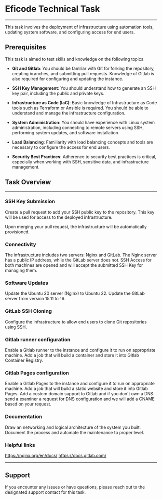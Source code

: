 # Eficode Technical Task

---

This task involves the deployment of infrastructure using automation tools, updating system software, and configuring access for end users.

## Prerequisites

This task is aimed to test skills and knowledge on the following topics:

- **Git and Gitlab**: You should be familiar with Git for forking the repository, creating branches, and submitting pull requests. Knowledge of Gitlab is also required for configuring and updating the instance.

- **SSH Key Management**: You should understand how to generate an SSH key pair, including the public and private keys.

- **Infrastructure as Code (IaC)**: Basic knowledge of Infrastructure as Code tools such as Terraform or Ansible is required. You should be able to understand and manage the infrastructure configuration.

- **System Administration**: You should have experience with Linux system administration, including connecting to remote servers using SSH, performing system updates, and software installation.

- **Load Balancing**: Familiarity with load balancing concepts and tools are necessary to configure the access for end users.

- **Security Best Practices**: Adherence to security best practices is critical, especially when working with SSH, sensitive data, and infrastructure management.

## Task Overview

---

### SSH Key Submission

Create a pull request to add your SSH public key to the repository. This key will be used for access to the deployed infrastructure.

Upon merging your pull request, the infrastructure will be automatically provisioned.

### Connectivity

The infrastructure includes two servers: Nginx and GitLab.
The Nginx server has a public IP address, while the GitLab server does not. SSH Access for both machines are opened and will accept the submitted SSH Key for managing them.

### Software Updates

Update the Ubuntu 20 server (Nginx) to Ubuntu 22.
Update the GitLab server from version 15.11 to 16.

### GitLab SSH Cloning

Configure the infrastructure to allow end users to clone Git repositories using SSH.

### Gitlab runner configuration

Enable a Gitlab runner to the instance and configure it to run on appropriate machine. Add a job that will build a container and store it into Gitlab Container Registry. 

### Gitlab Pages configuration

Enable a Gitlab Pages to the instance and configure it to run on appropriate machine. Add a job that will build a static website and store it into Gitlab Pages. Add a custom domain support to Gitlab and if you don't own a DNS send a examiner a request for DNS configuration and we will add a CNAME based on your request.

### Documentation

Draw an networking and logical architecture of the system you built. Document the process and automate the maintenance to proper level. 


### Helpful links

https://nginx.org/en/docs/
https://docs.gitlab.com/

---

## Support

If you encounter any issues or have questions, please reach out to the designated support contact for this task.